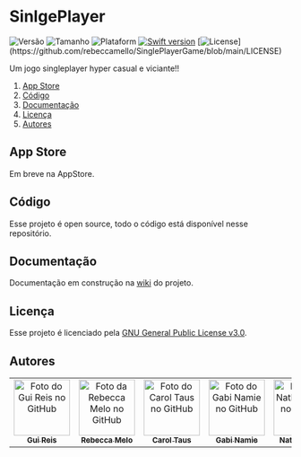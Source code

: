 # SinlgePlayer
![Versão](https://img.shields.io/badge/versão-0.0.0-orange)
![Tamanho](https://img.shields.io/badge/tamanho-1,4%20MB-blue)
![Plataform](https://img.shields.io/badge/plataforma-IOS%2014.5+-lightgrey?)
[![Swift version](https://img.shields.io/badge/swift-v5.5-blue?logo=swift)](https://swift.org/download/#releases)
[![License](https://img.shields.io/badge/licença-GNU%20v3.0-brightgreen?)](https://github.com/rebeccamello/SinglePlayerGame/blob/main/LICENSE)

<!-- ![Capa](https://github.com/rebeccamello/SinglePlayerGame/blob/main/arquivos/Git-Capa.png) -->

Um jogo singleplayer hyper casual e viciante!! 

1. [App Store](#app-store)
2. [Código](#código)
3. [Documentação](#documentação)
4. [Licença](#licença)
5. [Autores](#autores)

## App Store
Em breve na AppStore.

## Código
Esse projeto é open source, todo o código está disponível nesse repositório.

## Documentação
Documentação em construção na [wiki](https://github.com/rebeccamello/SinglePlayerGame/wiki) do projeto.

## Licença
Esse projeto é licenciado pela [GNU General Public License v3.0](https://github.com/rebeccamello/SinglePlayerGame/blob/dev/LICENSE).

## Autores
<table>
    <tr>
        <td align="center">
            <a href="https://github.com/Gui25Reis">
                <img src="https://avatars1.githubusercontent.com/u/48360732" width="100px;" alt="Foto do Gui Reis no GitHub"/><br>
                <sub>
                    <b>Gui Reis</b>
                </sub>
            </a>
        </td>
        <td align="center">
            <a href="https://github.com/rebeccamello">
                <img src="https://avatars.githubusercontent.com/u/49920539" width="100px;" alt="Foto da Rebecca Melo no GitHub"/><br>
                <sub>
                    <b>Rebecca Melo</b>
                </sub>
            </a>
        </td>
        <td align="center">
            <a href="https://github.com/caroltaus">
                <img src="https://avatars.githubusercontent.com/u/48024795" width="100px;" alt="Foto do Carol Taus no GitHub"/><br>
                <sub>
                    <b>Carol Taus</b>
                </sub>
            </a>
        </td>
        <td align="center">
            <a href="https://github.com/Gabrielenamie">
                <img src="https://avatars.githubusercontent.com/u/64558021" width="100px;" alt="Foto do Gabi Namie no GitHub"/><br>
                <sub>
                    <b>Gabi Namie</b>
                </sub>
            </a>
        </td>
        <td align="center">
            <a href="https://github.com/NathyPapst">
                <img src="https://avatars.githubusercontent.com/u/50211565" width="100px;" alt="Foto do Nathy Papst no GitHub"/><br>
                <sub>
                    <b>Nathy Papst</b>
                </sub>
            </a>
        </td>
        <td align="center">
            <a href="https://github.com/Mariabraao">
                <img src="https://avatars.githubusercontent.com/u/65254707" width="100px;" alt="Foto do Mari Abraão no GitHub"/><br>
                <sub>
                    <b>Mari Abraão</b>
                </sub>
            </a>
        </td>
    </tr>
</table>

